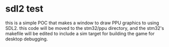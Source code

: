 # sdl2 test

this is a simple POC that makes a window to draw PPU graphics to using SDL2.
this code will be moved to the stm32/ppu directory, and the stm32's makefile
will be edited to include a sim target for building the game for desktop
debugging.
